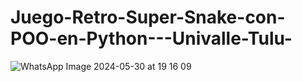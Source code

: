 # Juego-Retro-Super-Snake-con-POO-en-Python---Univalle-Tulu-
![WhatsApp Image 2024-05-30 at 19 16 09](https://github.com/lozadandres/Juego-Retro-Super-Snake-con-POO-en-Python---Univalle-Tulu-/assets/172821184/8c91a017-07e7-4b06-80ed-949593fe2820)
